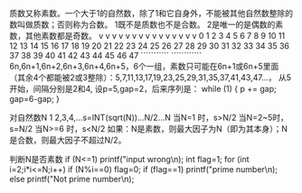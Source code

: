 质数又称素数。一个大于1的自然数，除了1和它自身外，不能被其他自然数整除的数叫做质数；否则称为合数。
1既不是质数也不是合数。
2是唯一的是偶数的素数，其他素数都是奇数。
          v   v        v     v            v     v          v      v           v    v           v     v           v     v           v
0 1 2 3 4 5 6 7 8 9 10 11 12 13 14 15 16 17 18 19 20 21 22 23 24 25 26 27 28 29 30 31 32 33 34 35 36 37 38 39 40 41 42 43 44 45 46 47
``````````` ````````````   ```````````````   ```````````````   ```````````````   ```````````````   ```````````````   ```````````````
6n,6n+1,6n+2,6n+3,6n+4,6n+5，6个一组，素数只可能在6n+1或6n+5里面（其余4个都能被2或3整除）：5,7,11,13,17,19,23,25,29,31,35,37,41,43,47...，
从5开始，间隔分别是2和4,
设p=5,gap=2，后来序列是：
while (1)
{
  p += gap;
  gap=6-gap;
}

对自然数N
1 2,3,4,...s=INT(sqrt(N))...N/2...N
当N=1  时，s>N/2
当N=2~5时，s=N/2
当N>=6 时，s<N/2
如果：N是素数，则最大因子为N（即为其本身）；N是合数，则最大因子不超过N/2。

判断N是否素数
if (N<=1) printf("input wrong\n);
int flag=1;
for (int i=2;i*i<=N;i++)
  if (N%i==0) flag=0;
if (flag==1) printf("prime number\n);
else printf("Not prime number\n);
